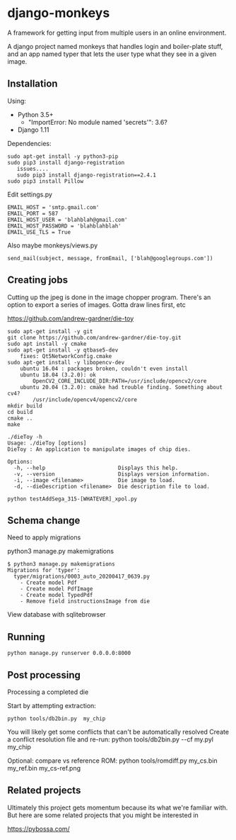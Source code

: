 # django-monkeys
A framework for getting input from multiple users in an online environment.

A django project named monkeys that handles login and boiler-plate stuff, 
and an app named typer that lets the user type what they see in a given image.


## Installation

Using:
  * Python 3.5+
    * "ImportError: No module named 'secrets'": 3.6?
  * Django 1.11


Dependencies:

```
sudo apt-get install -y python3-pip
sudo pip3 install django-registration
   issues....
   sudo pip3 install django-registration==2.4.1 
sudo pip3 install Pillow
```

Edit settings.py

```
EMAIL_HOST = 'smtp.gmail.com'
EMAIL_PORT = 587
EMAIL_HOST_USER = 'blahblah@gmail.com'
EMAIL_HOST_PASSWORD = 'blahblahblah'
EMAIL_USE_TLS = True
```

Also maybe monkeys/views.py

    send_mail(subject, message, fromEmail, ['blah@googlegroups.com'])


## Creating jobs

Cutting up the jpeg is done in the image chopper program. There's an option to export a series of images. Gotta draw lines first, etc

https://github.com/andrew-gardner/die-toy

```
sudo apt-get install -y git
git clone https://github.com/andrew-gardner/die-toy.git
sudo apt install -y cmake
sudo apt-get install -y qtbase5-dev
    fixes: Qt5NetworkConfig.cmake
sudo apt-get install -y libopencv-dev
    ubuntu 16.04 : packages broken, couldn't even install
    ubuntu 18.04 (3.2.0): ok
        OpenCV2_CORE_INCLUDE_DIR:PATH=/usr/include/opencv2/core
    ubuntu 20.04 (3.2.0): cmake had trouble finding. Something about cv4? 
        /usr/include/opencv4/opencv2/core
mkdir build
cd build
cmake ..
make

./dieToy -h
Usage: ./dieToy [options]
DieToy : An application to manipulate images of chip dies.

Options:
  -h, --help                       Displays this help.
  -v, --version                    Displays version information.
  -i, --image <filename>           Die image to load.
  -d, --dieDescription <filename>  Die description file to load.
```

```
python testAddSega_315-[WHATEVER]_xpol.py
```

## Schema change

Need to apply migrations

python3 manage.py makemigrations

```
$ python3 manage.py makemigrations
Migrations for 'typer':
  typer/migrations/0003_auto_20200417_0639.py
    - Create model Pdf
    - Create model PdfImage
    - Create model TypedPdf
    - Remove field instructionsImage from die
```

View database with sqlitebrowser


## Running

    python manage.py runserver 0.0.0.0:8000

## Post processing

Processing a completed die

Start by attempting extraction:

    python tools/db2bin.py  my_chip

You will likely get some conflicts that can't be automatically resolved
Create a conflict resolution file and re-run:
python tools/db2bin.py --cf my.pyl  my_chip

Optional: compare vs reference ROM: python tools/romdiff.py my_cs.bin my_ref.bin my_cs-ref.png


## Related projects

Ultimately this project gets momentum because its what we're familiar with.
But here are some related projects that you might be interested in

https://pybossa.com/

